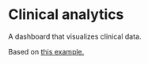 # Clinical analytics

A dashboard that visualizes clinical data.

Based on [this example.](https://github.com/plotly/dash-sample-apps/tree/main/apps/dash-clinical-analytics)
